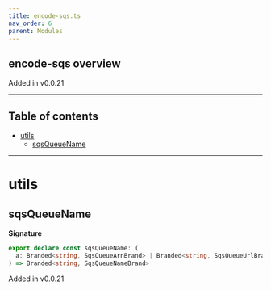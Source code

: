 ```yaml
---
title: encode-sqs.ts
nav_order: 6
parent: Modules
---
```


## encode-sqs overview

Added in v0.0.21

---

<h2 class="text-delta">Table of contents</h2>

- [utils](#utils)
  - [sqsQueueName](#sqsqueuename)

---

# utils

## sqsQueueName

**Signature**

```ts
export declare const sqsQueueName: (
  a: Branded<string, SqsQueueArnBrand> | Branded<string, SqsQueueUrlBrand>
) => Branded<string, SqsQueueNameBrand>
```

Added in v0.0.21
